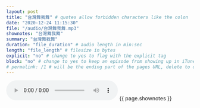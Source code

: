 ```yaml
---
layout: post
title: "台灣舞我舞" # quotes allow forbidden characters like the colon
date: "2020-12-24 11:15:30"
file: "/audio/台灣舞我舞.mp3"
shownotes: "台灣舞我舞"
summary: "台灣舞我舞"
duration: "file_duration" # audio length in min:sec
length: "file_length" # filesize in bytes
explicit: "no" # change to yes to flag with the explicit tag
block: "no" # change to yes to keep an episode from showing up in iTunes
# permalink: /1 # will be the ending part of the pages URL, delete to default to the title
---
```


<audio controls>
<source src="{{site.url}}{{site.baseurl}}{{ page.file }}" type="audio/x-mp3">
Your browser does not support the audio element.
</audio>
{{ page.shownotes }}
